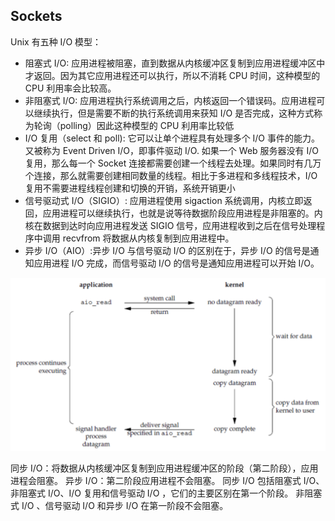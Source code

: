 ## Sockets

Unix 有五种 I/O 模型：
- 阻塞式 I/O: 应用进程被阻塞，直到数据从内核缓冲区复制到应用进程缓冲区中才返回。因为其它应用进程还可以执行，所以不消耗 CPU 时间，这种模型的 CPU 利用率会比较高。
- 非阻塞式 I/O: 应用进程执行系统调用之后，内核返回一个错误码。应用进程可以继续执行，但是需要不断的执行系统调用来获知 I/O 是否完成，这种方式称为轮询（polling）因此这种模型的 CPU 利用率比较低
- I/O 复用（select 和 poll): 它可以让单个进程具有处理多个 I/O 事件的能力。又被称为 Event Driven I/O，即事件驱动 I/O. 如果一个 Web 服务器没有 I/O 复用，那么每一个 Socket 连接都需要创建一个线程去处理。如果同时有几万个连接，那么就需要创建相同数量的线程。相比于多进程和多线程技术，I/O 复用不需要进程线程创建和切换的开销，系统开销更小
- 信号驱动式 I/O（SIGIO）: 应用进程使用 sigaction 系统调用，内核立即返回，应用进程可以继续执行，也就是说等待数据阶段应用进程是非阻塞的。内核在数据到达时向应用进程发送 SIGIO 信号，应用进程收到之后在信号处理程序中调用 recvfrom 将数据从内核复制到应用进程中。
- 异步 I/O（AIO）:异步 I/O 与信号驱动 I/O 的区别在于，异步 I/O 的信号是通知应用进程 I/O 完成，而信号驱动 I/O 的信号是通知应用进程可以开始 I/O。

![socket](../Images/network/socket.png)



同步 I/O：将数据从内核缓冲区复制到应用进程缓冲区的阶段（第二阶段），应用进程会阻塞。
异步 I/O：第二阶段应用进程不会阻塞。
同步 I/O 包括阻塞式 I/O、非阻塞式 I/O、I/O 复用和信号驱动 I/O ，它们的主要区别在第一个阶段。
非阻塞式 I/O 、信号驱动 I/O 和异步 I/O 在第一阶段不会阻塞。